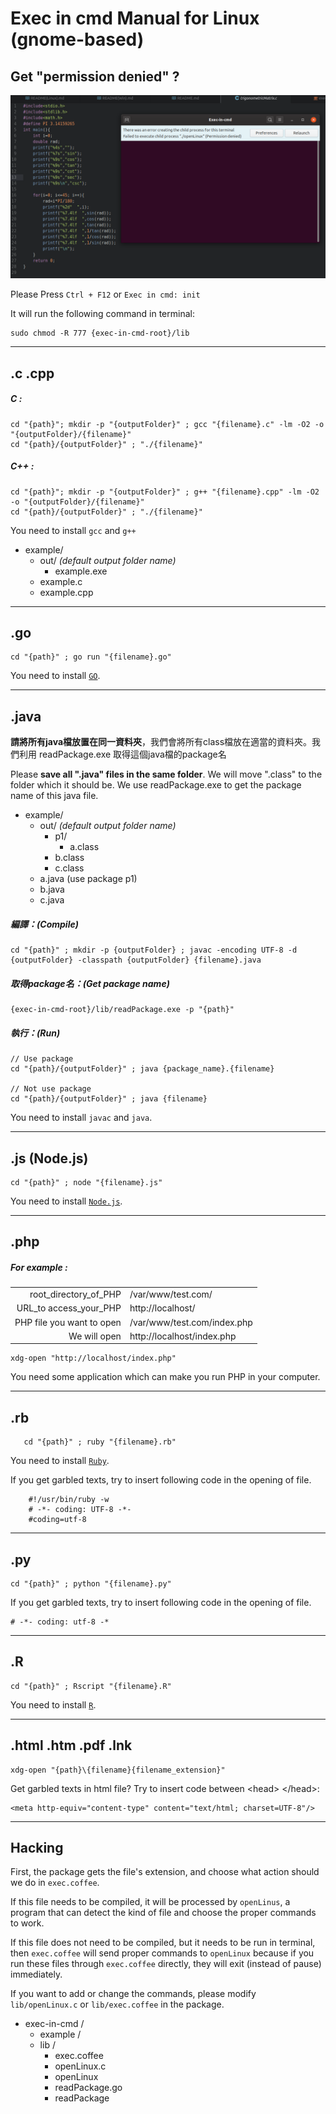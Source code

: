 # Exec in cmd Manual for Linux (gnome-based)
## Get "permission denied" ?
![permission_denied](https://raw.githubusercontent.com/Hadname/exec-in-cmd/master/Screenshot_linux_permission.png)

Please Press `Ctrl + F12` or `Exec in cmd: init`

It will run the following command in terminal:

    sudo chmod -R 777 {exec-in-cmd-root}/lib

---
## .c .cpp
##### C :
    cd "{path}"; mkdir -p "{outputFolder}" ; gcc "{filename}.c" -lm -O2 -o "{outputFolder}/{filename}"
    cd "{path}/{outputFolder}" ; "./{filename}"
##### C++ :
    cd "{path}"; mkdir -p "{outputFolder}" ; g++ "{filename}.cpp" -lm -O2 -o "{outputFolder}/{filename}"
    cd "{path}/{outputFolder}" ; "./{filename}"

You need to install `gcc` and `g++`

* example/
   * out/ _(default output folder name)_
       * example.exe
   * example.c
   * example.cpp

----
## .go
    cd "{path}" ; go run "{filename}.go"

You need to install [`GO`](https://golang.org/doc/install).

----
## .java
__請將所有java檔放置在同一資料夾__，我們會將所有class檔放在適當的資料夾。我們利用 readPackage.exe 取得這個java檔的package名

Please __save all ".java" files in the same folder__. We will move ".class" to the folder which it should be. We use readPackage.exe to get the package name of this java file.


* example/
   * out/ _(default output folder name)_
       * p1/
           * a.class
       * b.class
       * c.class
   * a.java (use package p1)
   * b.java
   * c.java

##### 編譯：(Compile)

    cd "{path}" ; mkdir -p {outputFolder} ; javac -encoding UTF-8 -d {outputFolder} -classpath {outputFolder} {filename}.java

##### 取得package名：(Get package name)

    {exec-in-cmd-root}/lib/readPackage.exe -p "{path}"

##### 執行：(Run)

    // Use package
    cd "{path}/{outputFolder}" ; java {package_name}.{filename}

    // Not use package
    cd "{path}/{outputFolder}" ; java {filename}

You need to install `javac` and `java`.

----
## .js (Node.js)
    cd "{path}" ; node "{filename}.js"
You need to install [`Node.js`](https://nodejs.org).

----
## .php
 ##### For example :
 |                           |                                     |
 | ----------------------:   |:------------------------------------|
 | root_directory_of_PHP     | /var/www/test.com/                  |
 | URL_to access_your_PHP    | http://localhost/                   |
 | PHP file you want to open | /var/www/test.com/index.php         |
 | We will open              | http://localhost/index.php          |

    xdg-open "http://localhost/index.php"

You need some application which can make you run PHP in your computer.

----
## .rb
       cd "{path}" ; ruby "{filename}.rb"
You need to install [`Ruby`](https://www.ruby-lang.org/).

If you get garbled texts, try to insert following code in the opening of file.

        #!/usr/bin/ruby -w
        # -*- coding: UTF-8 -*-
        #coding=utf-8

----
## .py
    cd "{path}" ; python "{filename}.py"

If you get garbled texts, try to insert following code in the opening of file.

    # -*- coding: utf-8 -*

----
## .R
    cd "{path}" ; Rscript "{filename}.R"

You need to install [`R`](https://www.r-project.org/).

----
## .html .htm .pdf .lnk
    xdg-open "{path}\{filename}{filename_extension}"

Get garbled texts in html file? Try to insert code between &lt;head&gt; &lt;/head&gt;:

    <meta http-equiv="content-type" content="text/html; charset=UTF-8"/>

----
## Hacking
First, the package gets the file's extension, and choose what action should we do in `exec.coffee`.

If this file needs to be compiled, it will be processed by `openLinus`, a program that can detect the kind of file and choose the proper commands to work.

If this file does not need to be compiled, but it needs to be run in terminal, then `exec.coffee` will send proper commands to `openLinux` because if you run these files through `exec.coffee` directly, they will exit (instead of pause) immediately.

If you want to add or change the commands, please modify `lib/openLinux.c` or `lib/exec.coffee` in the package.

* exec-in-cmd /
    * example /
    * lib /
        * exec.coffee
        * openLinux.c
        * openLinux
        * readPackage.go
        * readPackage
